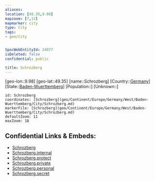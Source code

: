 ```yaml
---
aliases: 
location: [49.35,9.98]
mapzoom: [7,12] 
mapmarker: city 
type: City
tags:
- geo/City


SpocWebEntityId: 34077
isDeleted: false
confidential: public

title: Schrozberg
---
```

[geo-lon::9.98]
[geo-lat::49.35]
[name::Schrozberg]
[Country::[Germany](geo/Continent/Europe/Germany.md)]
[State::[Baden-Wuerttemberg](geo/Continent/Europe/Germany/West/Baden-Wuerttemberg.md)]
[Population::]
[Unknown::]


```leaflet
id: Schrozberg
coordinates: [Schrozberg](geo/Continent/Europe/Germany/West/Baden-Wuerttemberg/City/Schrozberg.md)
markerFile: [Schrozberg](geo/Continent/Europe/Germany/West/Baden-Wuerttemberg/City/Schrozberg.md)
defaultZoom: 11 
maxZoom: 18
```


## Confidential Links & Embeds: 
- [Schrozberg](../../../../../../../../_public/geo/Continent/Europe/Germany/West/Baden-Wuerttemberg/City/Schrozberg.md) 
- [Schrozberg.internal](../../../../../../../../_internal/geo/Continent/Europe/Germany/West/Baden-Wuerttemberg/City/Schrozberg.internal.md) 
- [Schrozberg.protect](../../../../../../../../_protect/geo/Continent/Europe/Germany/West/Baden-Wuerttemberg/City/Schrozberg.protect.md) 
- [Schrozberg.private](../../../../../../../../_private/geo/Continent/Europe/Germany/West/Baden-Wuerttemberg/City/Schrozberg.private.md) 
- [Schrozberg.personal](../../../../../../../../_personal/geo/Continent/Europe/Germany/West/Baden-Wuerttemberg/City/Schrozberg.personal.md) 
- [Schrozberg.secret](../../../../../../../../_secret/geo/Continent/Europe/Germany/West/Baden-Wuerttemberg/City/Schrozberg.secret.md) 
